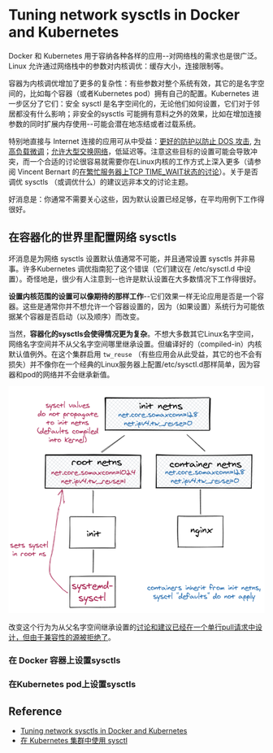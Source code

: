 # Tuning network sysctls in Docker and Kubernetes
Docker 和 Kubernetes 用于容纳各种各样的应用--对网络栈的需求也是很广泛。Linux 允许通过网络栈中的参数对内核调优：缓存大小，连接限制等。

容器为内核调优增加了更多的复杂性：有些参数对整个系统有效，其它的是名字空间的，比如每个容器（或者Kubernetes pod）拥有自己的配置。Kubernetes 进一步区分了它们：安全 sysctl 是名字空间化的，无论他们如何设置，它们对于邻居都没有什么影响；非安全的sysctls 可能拥有意料之外的效果，比如在增加连接参数的同时扩展内存使用--可能会潜在地冻结或者过载系统。

特别地直接与 Internet 连接的应用可从中受益：[更好的防护以防止 DOS 攻击](https://blog.cloudflare.com/syn-packet-handling-in-the-wild/), [为高负载微调](https://medium.com/@pawilon/tuning-your-linux-kernel-and-haproxy-instance-for-high-loads-1a2105ea553e)；[允许大型交换网络](https://blog.cloudflare.com/syn-packet-handling-in-the-wild/)，低延迟等。注意这些目标的设置可能会导致冲突，而一个合适的讨论很容易就需要你在Linux内核的工作方式上深入更多（请参阅 Vincent Bernart 的[在繁忙服务器上TCP TIME_WAIT状态的讨论](https://vincent.bernat.ch/en/blog/2014-tcp-time-wait-state-linux)）。关于是否调优 sysctls （或调优什么）的建议远非本文的讨论主题。

好消息是：你通常不需要关心这些，因为默认设置已经足够，在平均用例下工作得很好。
## 在容器化的世界里配置网络 sysctls 
坏消息是为网络 sysctls 设置默认值通常不可能，并且通常设置 sysctls 并非易事。许多Kubernetes 调优指南犯了这个错误（它们建议在 /etc/sysctl.d 中设置）。奇怪地是，很少有人注意到--也许是默认设置在大多数情况下工作得很好。

**设置内核范围的设置可以像期待的那样工作**--它们效果一样无论应用是否是一个容器。这些是通常你并不想允许一个容器设置的，因为（如果设置）系统行为可能依据某个容器是否启动（以及顺序）而改变。

当然，**容器化的sysctls会使得情况更为复杂**。不想大多数其它Linux名字空间，网络名字空间并不从父名字空间哪里继承设置。但编译好的（compiled-in）内核默认值例外。在这个集群启用 `tw_reuse` （有些应用会从此受益，其它的也不会有损失）并不像你在一个经典的Linux服务器上配置/etc/sysctl.d那样简单，因为容器和pod的网络并不会继承新值。

![linux network namespace inheritance](images/Inheritance.png)

改变这个行为为从父名字空间继承设置的[讨论和建议已经在一个单行pull请求中设计，但由于兼容性的源被拒绝了](https://lore.kernel.org/patchwork/patch/649250/)。
### 在 Docker 容器上设置sysctls 
### 在Kubernetes pod上设置sysctls

## Reference
- [Tuning network sysctls in Docker and Kubernetes](https://medium.com/daimler-tss-tech/tuning-network-sysctls-in-docker-and-kubernetes-766e05da4ff2)
- [在 Kubernetes 集群中使用 sysctl](https://kubernetes.io/zh/docs/tasks/administer-cluster/sysctl-cluster/)